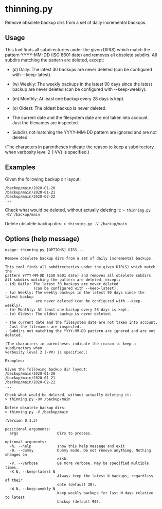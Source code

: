 # thinning.py
Remove obsolete backup dirs from a set of daily incremental backups.

## Usage
This tool finds all subdirectories under the given DIR(S) which match the
pattern YYYY-MM-DD (ISO 8601 date) and removes all obsolete subdirs.
All subdirs matching the pattern are deleted, except:
- (d) Daily: The latest 30 backups are never deleted 
             (can be configured with --keep-latest).
- (w) Weekly: The weekly backups in the latest 90 days since the latest backup
              are never deleted (can be configured with --keep-weekly).
- (m) Monthly: At least one backup every 28 days is kept.
- (o) Oldest: The oldest backup is never deleted.

- The current date and the filesystem date are not taken into account. 
  Just the filenames are inspected.
- Subdirs not matching the YYYY-MM-DD pattern are ignored and are not deleted.

(The characters in parentheses indicate the reason to keep a subdirectory when
verbosity level 2 (-VV) is specified.)
    
## Examples

Given the following backup dir layout:
```
/backup/main/2020-01-20
/backup/main/2020-01-21
/backup/main/2020-02-22
...
```
        
Check what would be deleted, without actually deleting it:
`> thinning.py -0V /backup/main`
    
Delete obsolete backup dirs:
`> thinning.py -V /backup/main`


## Options (help message)

```
usage: thinning.py [OPTIONS] DIRS...
    
Remove obsolete backup dirs from a set of daily incremental backups.
    
This tool finds all subdirectories under the given DIR(S) which match the
pattern YYYY-MM-DD (ISO 8601 date) and removes all obsolete subdirs.
All subdirs matching the pattern are deleted, except:
- (d) Daily: The latest 30 backups are never deleted 
             (can be configured with --keep-latest).
- (w) Weekly: The weekly backups in the latest 90 days since the latest backup
              are never deleted (can be configured with --keep-weekly).
- (m) Monthly: At least one backup every 28 days is kept.
- (o) Oldest: The oldest backup is never deleted.

- The current date and the filesystem date are not taken into account. 
  Just the filenames are inspected.
- Subdirs not matching the YYYY-MM-DD pattern are ignored and are not deleted.

(The characters in parentheses indicate the reason to keep a subdirectory when
verbosity level 2 (-VV) is specified.)
    
Examples:

Given the following backup dir layout:
/backup/main/2020-01-20
/backup/main/2020-01-21
/backup/main/2020-02-22
...
        
Check what would be deleted, without actually deleting it:
> thinning.py -0V /backup/main
    
Delete obsolete backup dirs:
> thinning.py -V /backup/main

(Version 0.1.3)

positional arguments:
  args                  Dirs to process.

optional arguments:
  -h, --help            show this help message and exit
  -0, --dummy           Dummy mode. Do not remove anything. Nothing changes on
                        disk.
  -V, --verbose         Be more verbose. May be specified multiple times.
  -K N, --keep-latest N
                        Always keep the latest N backups, regardless of their
                        date (default 30).
  -W N, --keep-weekly N
                        Keep weekly backups for last N days relative to latest
                        backup (default 90).
```                        
